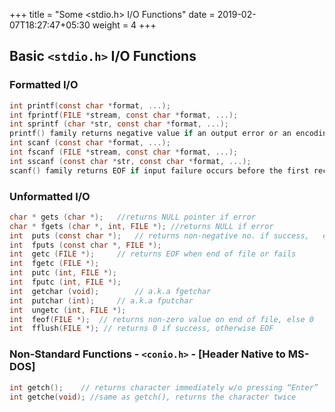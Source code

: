 +++
title = "Some <stdio.h> I/O Functions"
date =  2019-02-07T18:27:47+05:30
weight = 4
+++

## Basic `<stdio.h>` I/O Functions 											   
### Formatted I/O
```c
int printf(const char *format, ...);
int fprintf(FILE *stream, const char *format, ...);
int sprintf (char *str, const char *format, ...);
printf() family returns negative value if an output error or an encoding error.    
int scanf (const char *format, ...);
int fscanf (FILE *stream, const char *format, ...);
int sscanf (const char *str, const char *format, ...);
scanf() family returns EOF if input failure occurs before the first receiving argument was assigned.    
```
### Unformatted I/O
```c
char * gets (char *);	//returns NULL pointer if error
char * fgets (char *, int, FILE *); //returns NULL if error
int  puts (const char *);	// returns non-negative no. if success,   else EOF
int  fputs (const char *, FILE *);
int  getc (FILE *);		// returns EOF when end of file or fails
int  fgetc (FILE *);		
int  putc (int, FILE *);
int  fputc (int, FILE *);
int  getchar (void);		// a.k.a fgetchar
int  putchar (int);		// a.k.a fputchar
int  ungetc (int, FILE *);
int  feof(FILE *);  // returns non-zero value on end of file, else 0
int  fflush(FILE *); // returns 0 if success, otherwise EOF
```
### Non-Standard Functions - `<conio.h>` - [Header Native to MS-DOS]

```c
int getch();	// returns character immediately w/o pressing “Enter” 
int getche(void); //same as getch(), returns the character twice 
```